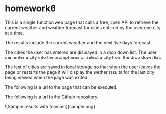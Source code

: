 # homework6

This is a single function web page that calls a free, open API to retrieve the current weather and weather forecast for cities entered by the user one city at a time.

The results include the current weather and the next five days forecast.

The cities the user has entered are displayed in a drop down list. The user can enter a city into the prompt area or select a city from the drop down list.

The last of cities are saved in local storage so that when the user leaves the page or restarts the page it will display the wether results for the last city being viewed when the page was exited.

The following is a url to the page that can be executed.

The following is a url to the Github repository.

![Sample results with forecast]{sample.png}
